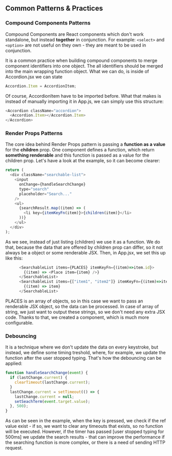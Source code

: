 ## Common Patterns & Practices

### Compound Components Patterns

Compound Components are React components which don't work standalone, but instead **together** in conjunction. For example:
`<select>` and `<option>` are not useful on they own - they are meant to be used in conjunction.

It is a common practice when building compound components to merge component identifiers into one object. The all identifiers should be merged into the main wrapping function object. What we can do, is inside of Accordion.jsx we can state

```javascript
Accordion.Item = AccordionItem;
```

Of course, AccordionItem have to be imported before. What that makes is instead of manually importing it in App.js, we can simply use this structure:

```javascript
<Accordion className="accordion">
  <Accordion.Item></Accordion.Item>
</Accordion>
```

### Render Props Patterns

The core idea behind Render Props pattern is passing a **function as a value** for the **children** prop. One component defines a function, which return **something renderable** and this function is passed as a value for the children prop. Let's have a look at the example, so it can become clearer:

```javascript
return (
  <div className="searchable-list">
    <input
      onChange={handleSearchChange}
      type="search"
      placeholder="Search..."
    />
    <ul>
      {searchResult.map((item) => (
        <li key={itemKeyFn(item)}>{children(item)}</li>
      ))}
    </ul>
  </div>
);
```

As we see, instead of just listing {children} we use it as a function. We do that, because the data that are offered by children prop can differ, so it not always be a object or some renderable JSX. Then, in App.jsx, we set this up like this:

```javascript
      <SearchableList items={PLACES} itemKeyFn={(item)=>item.id}>
        {(item) => <Place item={item} />}
      </SearchableList>
      <SearchableList items={["item1", "item2"]} itemKeyFn={(item)=>item}>
        {(item) => item}
      </SearchableList>
```
PLACES is an array of objects, so in this case we want to pass an renderable JSX object, so the data can be processed. In case of array of string, we just want to output these strings, so we don't need any extra JSX code. Thanks to that, we created a component, which is much more configurable.

### Debouncing

It is a technique where we don't update the data on every keystroke, but instead, we define some timing treshold, where, for example, we update the function after the user stopped typing. That's how the debouncing can be applied:

```javascript
function handleSearchChange(event) {
  if (lastChange.current) {
    clearTimeout(lastChange.current);
  }
  lastChange.current = setTimeout(() => {
    lastChange.current = null;
    setSeachTerm(event.target.value);
  }, 500);
}
```

As can be seen in the example, when the key is pressed, we check if the ref value exist - if so, we want to clear any timeouts that exists, so no function will be executed. However, if the timer has passed [user stopped typing for 500ms] we update the search results - that can improve the performance if the searching function is more complex, or there is a need of sending HTTP request.
